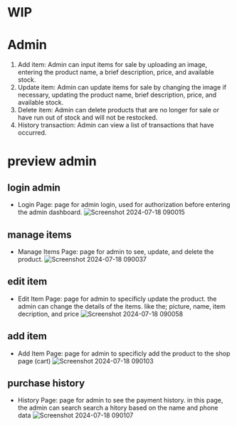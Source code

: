 # WIP

# Admin
1. Add item: Admin can input items for sale by uploading an image, entering the product name, a brief description, price, and available stock.
2. Update item: Admin can update items for sale by changing the image if necessary, updating the product name, brief description, price, and available stock.
3. Delete item: Admin can delete products that are no longer for sale or have run out of stock and will not be restocked.
4. History transaction: Admin can view a list of transactions that have occurred.


# preview admin

## login admin
- Login Page: page for admin login, used for authorization before entering the admin dashboard.
![Screenshot 2024-07-18 090015](https://github.com/user-attachments/assets/e51c6c39-fa27-4915-9ba5-35afd8c0eaed)

## manage items
- Manage Items Page: page for admin to see, update, and delete the product.
![Screenshot 2024-07-18 090037](https://github.com/user-attachments/assets/62747f22-7161-4465-b4ed-36c2321b9719)

## edit item
- Edit Item Page: page for admin to specificly update the product. the admin can change the details of the items. like the; picture, name, item decription, and price
![Screenshot 2024-07-18 090058](https://github.com/user-attachments/assets/5604e85b-9a6d-4397-a510-717cd2feb60a)

## add item
- Add Item Page: page for admin to specificly add the product to the shop page (cart)
![Screenshot 2024-07-18 090103](https://github.com/user-attachments/assets/af213b3f-1360-4a1c-a95f-e4956489b74f)

## purchase history
- History Page: page for admin to see the payment history. in this page, the admin can search search a hitory based on the name and phone data
![Screenshot 2024-07-18 090107](https://github.com/user-attachments/assets/a12fb550-78d5-447a-b43f-13a872ebaed9)
